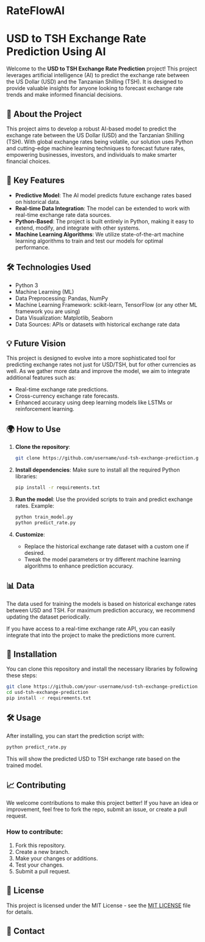 # RateFlowAI

# USD to TSH Exchange Rate Prediction Using AI

Welcome to the **USD to TSH Exchange Rate Prediction** project! This project leverages artificial intelligence (AI) to predict the exchange rate between the US Dollar (USD) and the Tanzanian Shilling (TSH). It is designed to provide valuable insights for anyone looking to forecast exchange rate trends and make informed financial decisions.

## 📌 **About the Project**

This project aims to develop a robust AI-based model to predict the exchange rate between the US Dollar (USD) and the Tanzanian Shilling (TSH). With global exchange rates being volatile, our solution uses Python and cutting-edge machine learning techniques to forecast future rates, empowering businesses, investors, and individuals to make smarter financial choices.

## 🚀 **Key Features**

- **Predictive Model**: The AI model predicts future exchange rates based on historical data.
- **Real-time Data Integration**: The model can be extended to work with real-time exchange rate data sources.
- **Python-Based**: The project is built entirely in Python, making it easy to extend, modify, and integrate with other systems.
- **Machine Learning Algorithms**: We utilize state-of-the-art machine learning algorithms to train and test our models for optimal performance.
  
## 🛠 **Technologies Used**

- Python 3
- Machine Learning (ML)
- Data Preprocessing: Pandas, NumPy
- Machine Learning Framework: scikit-learn, TensorFlow (or any other ML framework you are using)
- Data Visualization: Matplotlib, Seaborn
- Data Sources: APIs or datasets with historical exchange rate data

## 💡 **Future Vision**

This project is designed to evolve into a more sophisticated tool for predicting exchange rates not just for USD/TSH, but for other currencies as well. As we gather more data and improve the model, we aim to integrate additional features such as:
- Real-time exchange rate predictions.
- Cross-currency exchange rate forecasts.
- Enhanced accuracy using deep learning models like LSTMs or reinforcement learning.
  
## 🌍 **How to Use**

1. **Clone the repository**:
   ```bash
   git clone https://github.com/username/usd-tsh-exchange-prediction.git
   ```
   
2. **Install dependencies**:
   Make sure to install all the required Python libraries:
   ```bash
   pip install -r requirements.txt
   ```

3. **Run the model**:
   Use the provided scripts to train and predict exchange rates.
   Example:
   ```bash
   python train_model.py
   python predict_rate.py
   ```

4. **Customize**:
   - Replace the historical exchange rate dataset with a custom one if desired.
   - Tweak the model parameters or try different machine learning algorithms to enhance prediction accuracy.

## 📊 **Data**

The data used for training the models is based on historical exchange rates between USD and TSH. For maximum prediction accuracy, we recommend updating the dataset periodically.

If you have access to a real-time exchange rate API, you can easily integrate that into the project to make the predictions more current.

## 🔧 **Installation**

You can clone this repository and install the necessary libraries by following these steps:

```bash
git clone https://github.com/your-username/usd-tsh-exchange-prediction.git
cd usd-tsh-exchange-prediction
pip install -r requirements.txt
```

## 🛠 **Usage**

After installing, you can start the prediction script with:
```bash
python predict_rate.py
```

This will show the predicted USD to TSH exchange rate based on the trained model.

## 📈 **Contributing**

We welcome contributions to make this project better! If you have an idea or improvement, feel free to fork the repo, submit an issue, or create a pull request.

### How to contribute:

1. Fork this repository.
2. Create a new branch.
3. Make your changes or additions.
4. Test your changes.
5. Submit a pull request.

## 📃 **License**

This project is licensed under the MIT License - see the [MIT LICENSE](LICENSE) file for details.

## 👥 **Contact**
